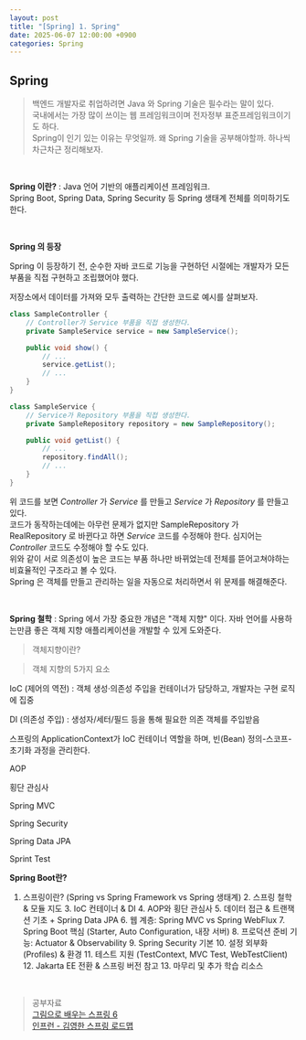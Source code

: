 ```yaml
---
layout: post
title: "[Spring] 1. Spring"
date: 2025-06-07 12:00:00 +0900
categories: Spring
---
```



## Spring

> 백엔드 개발자로 취업하려면 Java 와 Spring 기술은 필수라는 말이 있다. <br>
> 국내에서는 가장 많이 쓰이는 웹 프레임워크이며 전자정부 표준프레임워크이기도 하다. <br>
> Spring이 인기 있는 이유는 무엇일까. 왜 Spring 기술을 공부해야할까. 하나씩 차근차근 정리해보자. 

<br>

**Spring 이란?**
: Java 언어 기반의 애플리케이션 프레임워크. <br> 
Spring Boot, Spring Data, Spring Security 등 Spring 생태계 전체를 의미하기도 한다. 

<br>

**Spring 의 등장**

Spring 이 등장하기 전, 순수한 자바 코드로 기능을 구현하던 시절에는 개발자가 모든 부품을 직접 구현하고 조립했어야 했다. 

저장소에서 데이터를 가져와 모두 출력하는 간단한 코드로 예시를 살펴보자.

~~~java
class SampleController {
    // Controller가 Service 부품을 직접 생성한다.
    private SampleService service = new SampleService(); 

    public void show() {
        // ...
        service.getList();
        // ...
    }
}

class SampleService {
    // Service가 Repository 부품을 직접 생성한다.
    private SampleRepository repository = new SampleRepository();

    public void getList() {
        // ...
        repository.findAll();
        // ...
    }
}
~~~

위 코드를 보면 *Controller* 가 *Service* 를 만들고 *Service* 가 *Repository* 를 만들고 있다. <br> 
코드가 동작하는데에는 아무런 문제가 없지만 SampleRepository 가 RealRepository 로 바뀐다고 하면 *Service* 코드를 수정해야 한다. 심지어는 *Controller* 코드도 수정해야 할 수도 있다. <br>
위와 같이 서로 의존성이 높은 코드는 부품 하나만 바뀌었는데 전체를 뜯어고쳐야하는 비효율적인 구조라고 볼 수 있다. <br>
Spring 은 객체를 만들고 관리하는 일을 자동으로 처리하면서 위 문제를 해결해준다. <br>

<br>

**Spring 철학**
: Spring 에서 가장 중요한 개념은 "객체 지향" 이다. 자바 언어를 사용하는만큼 좋은 객체 지향 애플리케이션을 개발할 수 있게 도와준다. 

> 객체지향이란?

> 객체 지향의 5가지 요소

IoC (제어의 역전)
: 객체 생성·의존성 주입을 컨테이너가 담당하고, 개발자는 구현 로직에 집중

DI (의존성 주입)
: 생성자/세터/필드 등을 통해 필요한 의존 객체를 주입받음

스프링의 ApplicationContext가 IoC 컨테이너 역할을 하며, 빈(Bean) 정의-스코프-초기화 과정을 관리한다.

AOP

횡단 관심사


Spring MVC

Spring Security

Spring Data JPA

Sprint Test


**Spring Boot란?**




  1.	스프링이란? (Spring vs Spring Framework vs Spring 생태계)
	2.	스프링 철학 & 모듈 지도
	3.	IoC 컨테이너 & DI
	4.	AOP와 횡단 관심사
	5.	데이터 접근 & 트랜잭션 기초 + Spring Data JPA
	6.	웹 계층: Spring MVC vs Spring WebFlux
	7.	Spring Boot 핵심 (Starter, Auto Configuration, 내장 서버)
	8.	프로덕션 준비 기능: Actuator & Observability
	9.	Spring Security 기본
	10.	설정 외부화(Profiles) & 환경
	11.	테스트 지원 (TestContext, MVC Test, WebTestClient)
	12.	Jakarta EE 전환 & 스프링 버전 참고
	13.	마무리 및 추가 학습 리소스


<br>

> 공부자료 <br>
> [그림으로 배우는 스프링 6](https://product.kyobobook.co.kr/detail/S000212731809) <br>
> [인프런 - 김영한 스프링 로드맵](https://www.inflearn.com/roadmaps/373)